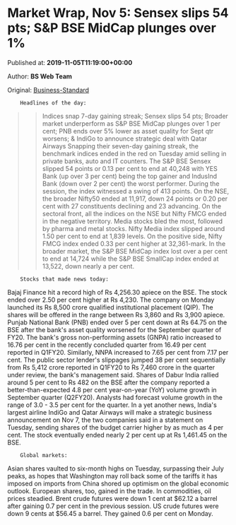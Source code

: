 
# Market Wrap, Nov 5: Sensex slips 54 pts; S&P BSE MidCap plunges over 1%

Published at: **2019-11-05T11:19:00+00:00**

Author: **BS Web Team**

Original: [Business-Standard](https://www.business-standard.com/article/markets/market-wrap-nov-5-sensex-slips-54-pts-s-p-bse-midcap-plunges-over-1-119110501093_1.html)


        Headlines of the day:
      
>> Indices snap 7-day gaining streak; Sensex slips 54 pts;
>> Broader market underperform as S&P BSE MidCap plunges over 1 per cent;
>> PNB ends over 5% lower as asset quality for Sept qtr worsens; &
>> IndiGo to announce strategic deal with Qatar Airways
Snapping their seven-day gaining streak, the benchmark indices ended in the red on Tuesday amid selling in private banks, auto and IT counters.
The S&P BSE Sensex slipped 54 points or 0.13 per cent to end at 40,248 with YES Bank (up over 3 per cent) being the top gainer and IndusInd Bank (down over 2 per cent) the worst performer. During the session, the index witnessed a swing of 413 points.
On the NSE, the broader Nifty50 ended at 11,917, down 24 points or 0.20 per cent with 27 constituents declining and 23 advancing.
On the sectoral front, all the indices on the NSE but Nifty FMCG ended in the negative territory. Media stocks bled the most, followed by pharma and metal stocks. Nifty Media index slipped around 1.50 per cent to end at 1,839 levels. On the positive side, Nifty FMCG index ended 0.33 per cent higher at 32,361-mark.
In the broader market, the S&P BSE MidCap index lost over a per cent to end at 14,724 while the S&P BSE SmallCap index ended at 13,522, down nearly a per cent.

        Stocks that made news today:
      
Bajaj Finance hit a record high of Rs 4,256.30 apiece on the BSE. The stock ended over 2.50 per cent higher at Rs 4,230. The company on Monday launched its Rs 8,500 crore qualified institutional placement (QIP). The shares will be offered in the range between Rs 3,860 and Rs 3,900 apiece.
Punjab National Bank (PNB) ended over 5 per cent down at Rs 64.75 on the BSE after the bank's asset quality worsened for the September quarter of FY20. The bank's gross non-performing assets (GNPA) ratio increased to 16.76 per cent in the recently concluded quarter from 16.49 per cent reported in Q1FY20. Similarly, NNPA increased to 7.65 per cent from 7.17 per cent.
The public sector lender's slippages jumped 38 per cent sequentially from Rs 5,412 crore reported in Q1FY20 to Rs 7,460 crore in the quarter under review, the bank's management said.
Shares of Dabur India rallied around 5 per cent to Rs 482 on the BSE after the company reported a better-than-expected 4.8 per cent year-on-year (YoY) volume growth in September quarter (Q2FY20). Analysts had forecast volume growth in the range of 3.0 - 3.5 per cent for the quarter.
In a yet another news, India's largest airline IndiGo and Qatar Airways will make a strategic business announcement on Nov 7, the two companies said in a statement on Tuesday, sending shares of the budget carrier higher by as much as 4 per cent. The stock eventually ended nearly 2 per cent up at Rs 1,461.45 on the BSE.

        Global markets:
      
Asian shares vaulted to six-month highs on Tuesday, surpassing their July peaks, as hopes that Washington may roll back some of the tariffs it has imposed on imports from China shored up optimism on the global economic outlook. European shares, too, gained in the trade.
In commodities, oil prices steadied. Brent crude futures were down 1 cent at $62.12 a barrel after gaining 0.7 per cent in the previous session. US crude futures were down 9 cents at $56.45 a barrel. They gained 0.6 per cent on Monday.
